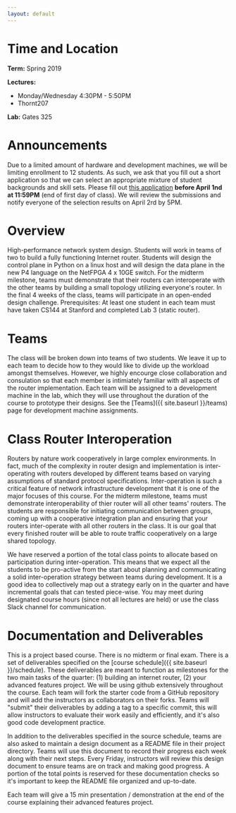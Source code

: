 ```yaml
---
layout: default
---
```


# Time and Location

**Term:** Spring 2019

**Lectures:** 
   * Monday/Wednesday 4:30PM - 5:50PM
   * Thornt207

**Lab:** Gates 325

# Announcements

Due to a limited amount of hardware and development machines, we will be limiting enrollment to 12 students. As such, we ask that you fill out a short application so that we can select an appropriate mixture of student backgrounds and skill sets. Please fill out [this application](https://goo.gl/forms/XatmuX2MkP6jQoLN2) **before April 1nd at 11:59PM** (end of first day of class). We will review the submissions and notify everyone of the selection results on April 2rd by 5PM.

# Overview

High-performance network system design. Students will work in teams of two to build  a fully functioning Internet router. Students will design the control plane in Python on a linux host and will design the data plane in the new P4 language on the NetFPGA 4 x 10GE switch. For the midterm milestone, teams must demonstrate that their routers can interoperate with the other teams by building a small topology utilizing everyone's router. In the final 4 weeks of the class, teams will participate in an open-ended design challenge. Prerequisites: At least one student in each team must have taken CS144 at Stanford and completed Lab 3 (static router).

# Teams

The class will be broken down into teams of two students. We leave it up to each team to decide how to they would like to divide up the workload amongst themselves. However, we highly encourge close collaboration and consulation so that each member is intimiately familiar with all aspects of the router implementation. Each team will be assigned to a development machine in the lab, which they will use throughout the duration of the course to prototype their designs. See the [Teams]({{ site.baseurl }}/teams) page for development machine assignments.

# Class Router Interoperation

Routers by nature work cooperatively in large complex environments. In fact, much of the complexity in router design and implementation is inter-operating with routers developed by different teams based on varying assumptions of standard protocol specifications. Inter-operation is such a critical feature of network infrastructure development that it is one of the major focuses of this course. For the midterm milestone, teams must demonstrate interoperability of thier router will all other teams' routers. The students are responsible for initiating communication between groups, coming up with a cooperative integration plan and ensuring that your routers inter-operate with all other routers in the class. It is our goal that every finished router will be able to route traffic cooperatively on a large shared topology.

We have reserved a portion of the total class points to allocate based on participation during inter-operation. This means that we expect all the students to be pro-active from the start about planning and communicating a solid inter-operation strategy between teams during development. It is a good idea to collectively map out a strategy early on in the quarter and have incremental goals that can tested piece-wise. You may meet during designated course hours (since not all lectures are held) or use the class Slack channel for communication.

# Documentation and Deliverables

This is a project based course. There is no midterm or final exam. There is a set of deliverables specified on the [course schedule]({{ site.baseurl }}/schedule). These deliverables are meant to function as milestones for the two main tasks of the quarter: (1) building an internet router, (2) your advanced features project. We will be using github extensively throughout the course. Each team will fork the starter code from a GitHub repository and will add the instructors as collaborators on their forks. Teams will "submit" their deliverables by adding a tag to a specific commit, this will allow instructors to evaluate their work easily and efficiently, and it's also good code development practice.

In addition to the deliverables specified in the source schedule, teams are also asked to maintain a design document as a README file in their project directory. Teams will use this document to record their progress each week along with their next steps. Every Friday, instructors will review this design document to ensure teams are on track and making good progress. A portion of the total points is reserved for these documentation checks so it's important to keep the README file organized and up-to-date.

Each team will give a 15 min presentation / demonstration at the end of the course explaining their advanced features project.


